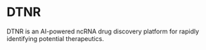 # DTNR

DTNR is an AI-powered ncRNA drug discovery platform for rapidly identifying potential therapeutics.
